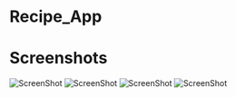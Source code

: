 # Recipe_App
# Screenshots
![ScreenShot](https://i.postimg.cc/7ZR7v9jL/flutter-01.png)  ![ScreenShot](https://i.postimg.cc/QCjKgyKf/flutter-03.png) 
![ScreenShot](https://i.postimg.cc/Ss6zMhRX/flutter-04.png)  ![ScreenShot](https://i.postimg.cc/MT2QHT62/flutter-07.png)
